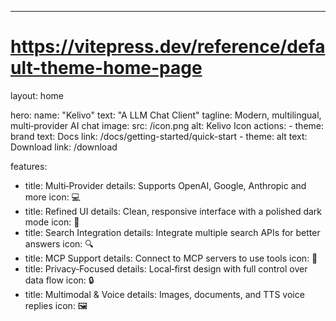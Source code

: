 ---
# https://vitepress.dev/reference/default-theme-home-page
layout: home

hero:
  name: "Kelivo"
  text: "A LLM Chat Client"
  tagline: Modern, multilingual, multi‑provider AI chat
  image:
    src: /icon.png
    alt: Kelivo Icon
  actions:
    - theme: brand
      text: Docs
      link: /docs/getting-started/quick-start
    - theme: alt
      text: Download
      link: /download

features:
  - title: Multi‑Provider
    details: Supports OpenAI, Google, Anthropic and more
    icon: 💻
  - title: Refined UI
    details: Clean, responsive interface with a polished dark mode
    icon: 🎨
  - title: Search Integration
    details: Integrate multiple search APIs for better answers
    icon: 🔍
  - title: MCP Support
    details: Connect to MCP servers to use tools
    icon: 🧩
  - title: Privacy‑Focused
    details: Local‑first design with full control over data flow
    icon: 🔒
  - title: Multimodal & Voice
    details: Images, documents, and TTS voice replies
    icon: 🖼️

 

